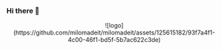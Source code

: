 ### Hi there 👋

<div id="header" align="center">
  ![logo](https://github.com/milomadeit/milomadeit/assets/125615182/93f7a4f1-4c00-46f1-bd5f-5b7ac622c3de)
</div>



<!--
**milomadeit/milomadeit** is a ✨ _special_ ✨ repository because its `README.md` (this file) appears on your GitHub profile.

Here are some ideas to get you started:

- 🔭 I’m currently working on ...
- 🌱 I’m currently learning ...
- 👯 I’m looking to collaborate on ...
- 🤔 I’m looking for help with ...
- 💬 Ask me about ...
- 📫 How to reach me: ...
- 😄 Pronouns: ...
- ⚡ Fun fact: ...
-->
